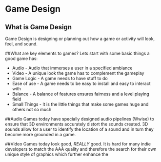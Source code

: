 # Game Design
## What is Game Design
Game Design is designing or planning out how a game or activity will look, feel, and sound.

##What are key elements to games?
Lets start with some basic things a good game has:
* Audio - Audio that immerses a user in a specified ambiance
* Video - A unique look the game has to complement the gameplay
* Game Logic - A game needs to have stuff to do
* Ease of use - A game needs to be easy to install and easy to interact with
* Balance - A balance of features ensures fairness and a level playing field
* Small Things - It is the little things that make some games huge and others not so much

##Audio
Games today have specially designed audio pipelines (Wwise) to ensure that 3D environments accurately distort the sounds created. 3D sounds allow for a user to identify the location of a sound and in turn they become more grounded in a game.

##Video
Games today look good, *REALLY* good. It is hard for many indie developers to match the AAA quality and therefore the search for their own unique style of graphics which further enhance the 
